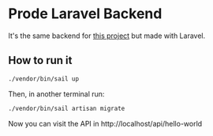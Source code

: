 # Prode Laravel Backend

It's the same backend for [this project](https://github.com/JuanQP/prode) but made with Laravel.

## How to run it

```sh
./vendor/bin/sail up
```

Then, in another terminal run:

```sh
./vendor/bin/sail artisan migrate
```

Now you can visit the API in http://localhost/api/hello-world
